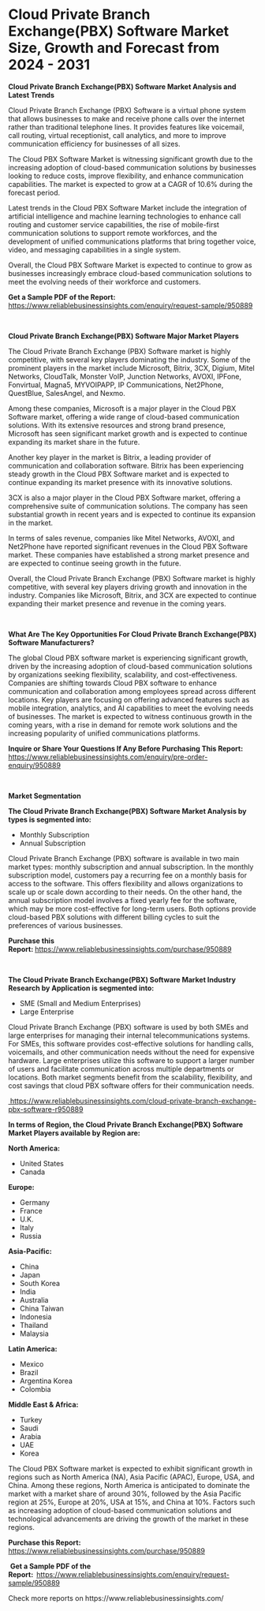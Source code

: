 <p><h1>Cloud Private Branch Exchange(PBX) Software Market Size, Growth and Forecast from 2024 - 2031</h1></p><p><strong>Cloud Private Branch Exchange(PBX) Software Market Analysis and Latest Trends</strong></p>
<p><p>Cloud Private Branch Exchange (PBX) Software is a virtual phone system that allows businesses to make and receive phone calls over the internet rather than traditional telephone lines. It provides features like voicemail, call routing, virtual receptionist, call analytics, and more to improve communication efficiency for businesses of all sizes.</p><p>The Cloud PBX Software Market is witnessing significant growth due to the increasing adoption of cloud-based communication solutions by businesses looking to reduce costs, improve flexibility, and enhance communication capabilities. The market is expected to grow at a CAGR of 10.6% during the forecast period.</p><p>Latest trends in the Cloud PBX Software Market include the integration of artificial intelligence and machine learning technologies to enhance call routing and customer service capabilities, the rise of mobile-first communication solutions to support remote workforces, and the development of unified communications platforms that bring together voice, video, and messaging capabilities in a single system.</p><p>Overall, the Cloud PBX Software Market is expected to continue to grow as businesses increasingly embrace cloud-based communication solutions to meet the evolving needs of their workforce and customers.</p></p>
<p><strong>Get a Sample PDF of the Report:&nbsp;</strong> <a href="https://www.reliablebusinessinsights.com/enquiry/request-sample/950889">https://www.reliablebusinessinsights.com/enquiry/request-sample/950889</a></p>
<p>&nbsp;</p>
<p><strong>Cloud Private Branch Exchange(PBX) Software Major Market Players</strong></p>
<p><p>The Cloud Private Branch Exchange (PBX) Software market is highly competitive, with several key players dominating the industry. Some of the prominent players in the market include Microsoft, Bitrix, 3CX, Digium, Mitel Networks, CloudTalk, Monster VoIP, Junction Networks, AVOXI, IPFone, Fonvirtual, Magna5, MYVOIPAPP, IP Communications, Net2Phone, QuestBlue, SalesAngel, and Nexmo. </p><p>Among these companies, Microsoft is a major player in the Cloud PBX Software market, offering a wide range of cloud-based communication solutions. With its extensive resources and strong brand presence, Microsoft has seen significant market growth and is expected to continue expanding its market share in the future. </p><p>Another key player in the market is Bitrix, a leading provider of communication and collaboration software. Bitrix has been experiencing steady growth in the Cloud PBX Software market and is expected to continue expanding its market presence with its innovative solutions.</p><p>3CX is also a major player in the Cloud PBX Software market, offering a comprehensive suite of communication solutions. The company has seen substantial growth in recent years and is expected to continue its expansion in the market.</p><p>In terms of sales revenue, companies like Mitel Networks, AVOXI, and Net2Phone have reported significant revenues in the Cloud PBX Software market. These companies have established a strong market presence and are expected to continue seeing growth in the future.</p><p>Overall, the Cloud Private Branch Exchange (PBX) Software market is highly competitive, with several key players driving growth and innovation in the industry. Companies like Microsoft, Bitrix, and 3CX are expected to continue expanding their market presence and revenue in the coming years.</p></p>
<p>&nbsp;</p>
<p><strong>What Are The Key Opportunities For Cloud Private Branch Exchange(PBX) Software Manufacturers?</strong></p>
<p><p>The global Cloud PBX software market is experiencing significant growth, driven by the increasing adoption of cloud-based communication solutions by organizations seeking flexibility, scalability, and cost-effectiveness. Companies are shifting towards Cloud PBX software to enhance communication and collaboration among employees spread across different locations. Key players are focusing on offering advanced features such as mobile integration, analytics, and AI capabilities to meet the evolving needs of businesses. The market is expected to witness continuous growth in the coming years, with a rise in demand for remote work solutions and the increasing popularity of unified communications platforms.</p></p>
<p><strong>Inquire or Share Your Questions If Any Before Purchasing This Report:</strong> <a href="https://www.reliablebusinessinsights.com/enquiry/pre-order-enquiry/950889">https://www.reliablebusinessinsights.com/enquiry/pre-order-enquiry/950889</a></p>
<p>&nbsp;</p>
<p><strong>Market Segmentation</strong></p>
<p><strong>The Cloud Private Branch Exchange(PBX) Software Market Analysis by types is segmented into:</strong></p>
<p><ul><li>Monthly Subscription</li><li>Annual Subscription</li></ul></p>
<p><p>Cloud Private Branch Exchange (PBX) software is available in two main market types: monthly subscription and annual subscription. In the monthly subscription model, customers pay a recurring fee on a monthly basis for access to the software. This offers flexibility and allows organizations to scale up or scale down according to their needs. On the other hand, the annual subscription model involves a fixed yearly fee for the software, which may be more cost-effective for long-term users. Both options provide cloud-based PBX solutions with different billing cycles to suit the preferences of various businesses.</p></p>
<p><strong>Purchase this Report:&nbsp;</strong><a href="https://www.reliablebusinessinsights.com/purchase/950889">https://www.reliablebusinessinsights.com/purchase/950889</a></p>
<p>&nbsp;</p>
<p><strong>The Cloud Private Branch Exchange(PBX) Software Market Industry Research by Application is segmented into:</strong></p>
<p><ul><li>SME (Small and Medium Enterprises)</li><li>Large Enterprise</li></ul></p>
<p><p>Cloud Private Branch Exchange (PBX) software is used by both SMEs and large enterprises for managing their internal telecommunications systems. For SMEs, this software provides cost-effective solutions for handling calls, voicemails, and other communication needs without the need for expensive hardware. Large enterprises utilize this software to support a larger number of users and facilitate communication across multiple departments or locations. Both market segments benefit from the scalability, flexibility, and cost savings that cloud PBX software offers for their communication needs.</p></p>
<p><a href="https://www.reliablebusinessinsights.com/cloud-private-branch-exchange-pbx-software-r950889">&nbsp;https://www.reliablebusinessinsights.com/cloud-private-branch-exchange-pbx-software-r950889</a></p>
<p><strong>In terms of Region, the Cloud Private Branch Exchange(PBX) Software Market Players available by Region are:</strong></p>
<p>
    <p> <strong> North America: </strong>
        <ul>
            <li>United States</li>
            <li>Canada</li>
        </ul>
        </p> 
    <p> <strong> Europe: </strong>
        <ul>
            <li>Germany</li>
            <li>France</li>
            <li>U.K.</li>
            <li>Italy</li>
            <li>Russia</li>
        </ul>
        </p> 
    <p> <strong> Asia-Pacific: </strong>
        <ul>
            <li>China</li>
            <li>Japan</li>
            <li>South Korea</li>
            <li>India</li>
            <li>Australia</li>
            <li>China Taiwan</li>
            <li>Indonesia</li>
            <li>Thailand</li>
            <li>Malaysia</li>
        </ul>
        </p> 
    <p> <strong> Latin America: </strong>
        <ul>
            <li>Mexico</li>
            <li>Brazil</li>
            <li>Argentina Korea</li>
            <li>Colombia</li>
        </ul>
        </p> 
    <p> <strong> Middle East & Africa: </strong>
        <ul>
            <li>Turkey</li>
            <li>Saudi</li>
            <li>Arabia</li>
            <li>UAE</li>
            <li>Korea</li>
        </ul>
    </p>
    </p>
<p><p>The Cloud PBX Software market is expected to exhibit significant growth in regions such as North America (NA), Asia Pacific (APAC), Europe, USA, and China. Among these regions, North America is anticipated to dominate the market with a market share of around 30%, followed by the Asia Pacific region at 25%, Europe at 20%, USA at 15%, and China at 10%. Factors such as increasing adoption of cloud-based communication solutions and technological advancements are driving the growth of the market in these regions.</p></p>
<p><strong>Purchase this Report: </strong><a href="https://www.reliablebusinessinsights.com/purchase/950889">https://www.reliablebusinessinsights.com/purchase/950889</a></p>
<p>&nbsp;<strong>Get a Sample PDF of the Report:&nbsp;&nbsp;</strong><a href="https://www.reliablebusinessinsights.com/enquiry/request-sample/950889">https://www.reliablebusinessinsights.com/enquiry/request-sample/950889</a></p>
<p><strong></strong></p>
<p>Check more reports on https://www.reliablebusinessinsights.com/</p>